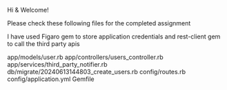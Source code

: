 Hi & Welcome!

Please check these following files for the completed assignment

I have used Figaro gem to store application credentials and rest-client gem to call the third party apis

app/models/user.rb
app/controllers/users_controller.rb
app/services/third_party_notifier.rb
db/migrate/20240613144803_create_users.rb
config/routes.rb
config/application.yml
Gemfile
